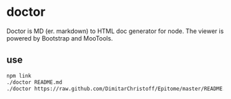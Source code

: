 doctor
======

Doctor is MD (er. markdown) to HTML doc generator for node. The viewer is powered by Bootstrap and MooTools. 

## use

```sh
npm link
./doctor README.md
./doctor https://raw.github.com/DimitarChristoff/Epitome/master/README.md
```

